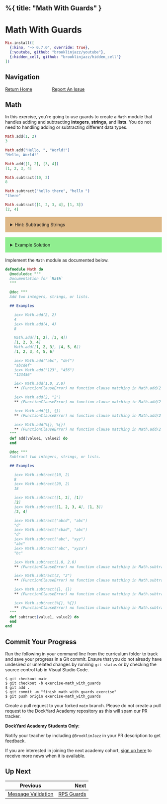 %{
  title: "Math With Guards"
}
---
# Math With Guards

```elixir
Mix.install([
  {:kino, "~> 0.7.0", override: true},
  {:youtube, github: "brooklinjazz/youtube"},
  {:hidden_cell, github: "brooklinjazz/hidden_cell"}
])
```

## Navigation

[Return Home](../start.livemd)<span style="padding: 0 30px"></span>
[Report An Issue](https://github.com/DockYard-Academy/beta_curriculum/issues/new?assignees=&labels=&template=issue.md&title=)

## Math

In this exercise, you're going to use guards to create a `Math` module that handles adding and subtracting **integers**, **strings**, and **lists**. You do not need to handling adding or subtracting different data types.

<!-- livebook:{"force_markdown":true} -->

```elixir
Math.add(1, 2)
3

Math.add("Hello, ", "World!")
"Hello, World!"

Math.add([1, 2], [3, 4])
[1, 2, 3, 4]

Math.subtract(10, 2)
8

Math.subtract("hello there", "hello ")
"there"

Math.subtract([1, 2, 3, 4], [1, 3])
[2, 4]
```

<details style="background-color: burlywood; padding: 1rem; margin: 1rem 0;">
<summary>Hint: Subtracting Strings</summary>

Consider converting your strings to a list, then subtract the two lists together then join your result back into a string.

</details>

<details style="background-color: lightgreen; padding: 1rem; margin: 1rem 0;">
<summary>Example Solution</summary>

```elixir
defmodule Math do
  def add(integer1, integer2) when is_integer(integer1) and is_integer(integer2) do
    integer1 + integer2
  end

  def add(list1, list2) when is_list(list1) and is_list(list2) do
    list1 ++ list2
  end

  def add(string1, string2) when is_binary(string1) and is_binary(string2) do
    string1 <> string2
  end

  def subtract(integer1, integer2) when is_integer(integer1) and is_integer(integer2) do
    integer1 - integer2
  end

  def subtract(list1, list2) when is_list(list1) and is_list(list2) do
    list1 -- list2
  end

  def subtract(string1, string2) when is_binary(string1) and is_binary(string2) do
    String.split(string1, "")
    |> subtract(String.split(string2, ""))
    |> Enum.join()
  end
end
```

</details>

Implement the `Math` module as documented below.

```elixir
defmodule Math do
  @moduledoc """
  Documentation for `Math`
  """

  @doc """
  Add two integers, strings, or lists.

  ## Examples

    iex> Math.add(2, 2)
    4
    iex> Math.add(4, 4)
    8

    Math.add([1, 2], [3, 4])
    [1, 2, 3, 4]
    Math.add([1, 2, 3], [4, 5, 6])
    [1, 2, 3, 4, 5, 6]

    iex> Math.add("abc", "def")
    "abcdef"
    iex> Math.add("123", "456")
    "123456"

    iex> Math.add(1.0, 2.0)
    ** (FunctionClauseError) no function clause matching in Math.add/2 

    iex> Math.add(2, "2")
    ** (FunctionClauseError) no function clause matching in Math.add/2 

    iex> Math.add({}, {})
    ** (FunctionClauseError) no function clause matching in Math.add/2 

    iex> Math.add(%{}, %{})
    ** (FunctionClauseError) no function clause matching in Math.add/2 
  """
  def add(value1, value2) do
  end

  @doc """
  Subtract two integers, strings, or lists.

  ## Examples

    iex> Math.subtract(10, 2)
    8
    iex> Math.subtract(20, 2)
    18

    iex> Math.subtract([1, 2], [1])
    [2]
    iex> Math.subtract([1, 2, 3, 4], [1, 3])
    [2, 4]

    iex> Math.subtract("abcd", "abc")
    "d"
    iex> Math.subtract("cbad", "abc")
    "d"
    iex> Math.subtract("abc", "xyz")
    "abc"
    iex> Math.subtract("abc", "xyza")
    "bc"

    iex> Math.subtract(1.0, 2.0)
    ** (FunctionClauseError) no function clause matching in Math.subtract/2 

    iex> Math.subtract(2, "2")
    ** (FunctionClauseError) no function clause matching in Math.subtract/2 

    iex> Math.subtract({}, {})
    ** (FunctionClauseError) no function clause matching in Math.subtract/2 

    iex> Math.subtract(%{}, %{})
    ** (FunctionClauseError) no function clause matching in Math.subtract/2 
  """
  def subtract(value1, value2) do
  end
end
```

## Commit Your Progress

Run the following in your command line from the curriculum folder to track and save your progress in a Git commit.
Ensure that you do not already have undesired or unrelated changes by running `git status` or by checking the source control tab in Visual Studio Code.

```
$ git checkout main
$ git checkout -b exercise-math_with_guards
$ git add .
$ git commit -m "finish math with guards exercise"
$ git push origin exercise-math_with_guards
```

Create a pull request to your forked `main` branch. Please do not create a pull request to the DockYard Academy repository as this will spam our PR tracker.

**DockYard Academy Students Only:**

Notify your teacher by including `@BrooklinJazz` in your PR description to get feedback.

If you are interested in joining the next academy cohort, [sign up here](https://academy.dockyard.com/) to receive more news when it is available.

## Up Next

| Previous                                                     | Next                                         |
| ------------------------------------------------------------ | -------------------------------------------: |
| [Message Validation](../exercises/message_validation.livemd) | [RPS Guards](../exercises/rps_guards.livemd) |

